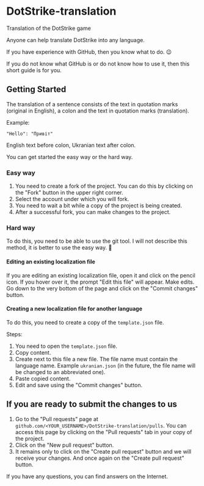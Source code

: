 # DotStrike-translation
Translation of the DotStrike game

Anyone can help translate DotStrike into any language.

If you have experience with GitHub, then you know what to do. 😉

If you do not know what GitHub is or do not know how to use it, then this short guide is for you. 

## Getting Started

The translation of a sentence consists of the text in quotation marks (original in English), a colon and the text in quotation marks (translation).

Example:

```
"Hello": "Привіт"
```

English text before colon, Ukranian text after colon.

You can get started the easy way or the hard way. 

### Easy way

1. You need to create a fork of the project. You can do this by clicking on the "Fork" button in the upper right corner.
2. Select the account under which you will fork.
3. You need to wait a bit while a copy of the project is being created.
4. After a successful fork, you can make changes to the project.

### Hard way

To do this, you need to be able to use the git tool. I will not describe this method, it is better to use the easy way. 🙂

#### Editing an existing localization file

If you are editing an existing localization file, open it and click on the pencil icon. If you hover over it, the prompt "Edit this file" will appear.
Make edits. Go down to the very bottom of the page and click on the "Commit changes" button.

#### Creating a new localization file for another language

To do this, you need to create a copy of the `template.json` file.

Steps:
1. You need to open the `template.json` file.
2. Copy content.
3. Create next to this file a new file. The file name must contain the language name. Example `ukranian.json` (in the future, the file name will be changed to an abbreviated one).
4. Paste copied content.
5. Edit and save using the "Commit changes" button.

## If you are ready to submit the changes to us

1. Go to the "Pull requests" page at `github.com/<YOUR_USERNAME>/DotStrike-translation/pulls`. You can access this page by clicking on the "Pull requests" tab in your copy of the project. 
2. Click on the "New pull request" button. 
3. It remains only to click on the "Create pull request" button and we will receive your changes. And once again on the "Create pull request" button.

If you have any questions, you can find answers on the Internet.
